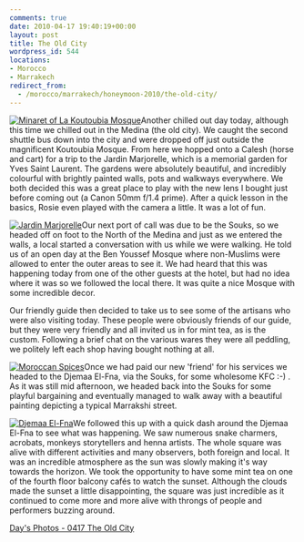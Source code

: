 ```yaml
---
comments: true
date: 2010-04-17 19:40:19+00:00
layout: post
title: The Old City
wordpress_id: 544
locations:
- Morocco
- Marrakech
redirect_from:
  - /morocco/marrakech/honeymoon-2010/the-old-city/
---
```


[![Minaret of La Koutoubia Mosque](http://travel.perry-online.me.uk/files/2010/04/IMG_7066-200x300.jpg)](http://travel.perry-online.me.uk/2010/04/17/the-old-city/img_7066/)Another chilled out day today, although this time we chilled out in the Medina (the old city). We caught the second shuttle bus down into the city and were dropped off just outside the magnificent Koutoubia Mosque. From here we hopped onto a Calesh (horse and cart) for a trip to the Jardin Marjorelle, which is a memorial garden for Yves Saint Laurent. The gardens were absolutely beautiful, and incredibly colourful with brightly painted walls, pots and walkways everywhere. We both decided this was a great place to play with the new lens I bought just before coming out (a Canon 50mm f/1.4 prime). After a quick lesson in the basics, Rosie even played with the camera a little. It was a lot of fun.

[![Jardin Marjorelle](http://travel.perry-online.me.uk/files/2012/08/sfpgMjAxMC8wNDEyLTA0MTkgT3VyIEhvbmV5bW9vbi8wNDE3IFRoZSBPbGQgQ2l0eS8qSU1HXzcwODcuanBnKippbWFnZSoqMDU1N2JjY2U5ZTNhNWRhODE4ZTMzNDAwMTcyMTA0MmIamp-200x300.jpg)](http://travel.perry-online.me.uk/2010/04/17/the-old-city/sfpgMjAxMC8wNDEyLTA0MTkgT3VyIEhvbmV5bW9vbi8wNDE3IFRoZSBPbGQgQ2l0eS8qSU1HXzcwODcuanBnKippbWFnZSoqMDU1N2JjY2U5ZTNhNWRhODE4ZTMzNDAwMTcyMTA0MmIamp/)Our next port of call was due to be the Souks, so we headed off on foot to the North of the Medina and just as we entered the walls, a local started a conversation with us while we were walking. He told us of an open day at the Ben Youssef Mosque where non-Muslims were allowed to enter the outer areas to see it. We had heard that this was happening today from one of the other guests at the hotel, but had no idea where it was so we followed the local there. It was quite a nice Mosque with some incredible decor.

Our friendly guide then decided to take us to see some of the artisans who were also visiting today. These people were obviously friends of our guide, but they were very friendly and all invited us in for mint tea, as is the custom. Following a brief chat on the various wares they were all peddling, we politely left each shop having bought nothing at all.

[![Moroccan Spices](http://travel.perry-online.me.uk/files/2012/08/sfpgMjAxMC8wNDEyLTA0MTkgT3VyIEhvbmV5bW9vbi8wNDE3IFRoZSBPbGQgQ2l0eS8qSU1HXzcyMDguanBnKippbWFnZSoqMTg2ZTBiODY4YzU0YzIzYjQyOWQ3Zjk4MWViOWQ3ZDUamp-300x200.jpg)](http://travel.perry-online.me.uk/2010/04/17/the-old-city/sfpgMjAxMC8wNDEyLTA0MTkgT3VyIEhvbmV5bW9vbi8wNDE3IFRoZSBPbGQgQ2l0eS8qSU1HXzcyMDguanBnKippbWFnZSoqMTg2ZTBiODY4YzU0YzIzYjQyOWQ3Zjk4MWViOWQ3ZDUamp/)Once we had paid our new 'friend' for his services we headed to the Djemaa El-Fna, via the Souks, for some wholesome KFC :-) . As it was still mid afternoon, we headed back into the Souks for some playful bargaining and eventually managed to walk away with a beautiful painting depicting a typical Marrakshi street.

[![Djemaa El-Fna](http://travel.perry-online.me.uk/files/2012/08/sfpgMjAxMC8wNDEyLTA0MTkgT3VyIEhvbmV5bW9vbi8wNDE3IFRoZSBPbGQgQ2l0eS8qSU1HXzcyNzcuanBnKippbWFnZSoqYTFiODViOThiODJjYjFhY2ZkZTc2NDFjZmQ1ZDI3NDcamp-200x300.jpg)](http://travel.perry-online.me.uk/2010/04/17/the-old-city/sfpgMjAxMC8wNDEyLTA0MTkgT3VyIEhvbmV5bW9vbi8wNDE3IFRoZSBPbGQgQ2l0eS8qSU1HXzcyNzcuanBnKippbWFnZSoqYTFiODViOThiODJjYjFhY2ZkZTc2NDFjZmQ1ZDI3NDcamp/)We followed this up with a quick dash around the Djemaa El-Fna to see what was happening. We saw numerous snake charmers, acrobats, monkeys storytellers and henna artists. The whole square was alive with different activities and many observers, both foreign and local. It was an incredible atmosphere as the sun was slowly making it's way towards the horizon. We took the opportunity to have some mint tea on one of the fourth floor balcony cafés to watch the sunset. Although the clouds made the sunset a little disappointing, the square was just incredible as it continued to come more and more alive with throngs of people and performers buzzing around.


[Day's Photos - 0417 The Old City](http://photos.perry-online.me.uk/travel/2010/0412-0419-our-honeymoon/0417-the-old-city/)
